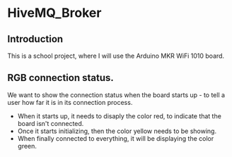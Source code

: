 # HiveMQ_Broker

## Introduction
This is a school project, where I will use the Arduino MKR WiFi 1010 board.

## RGB connection status.
We want to show the connection status when the board starts up - to tell a user how far it is in its connection process.
 - When it starts up, it needs to disaply the color red, to indicate that the board isn't connected.
 - Once it starts initializing, then the color yellow needs to be showing.
 - When finally connected to everything, it will be displaying the color green.
